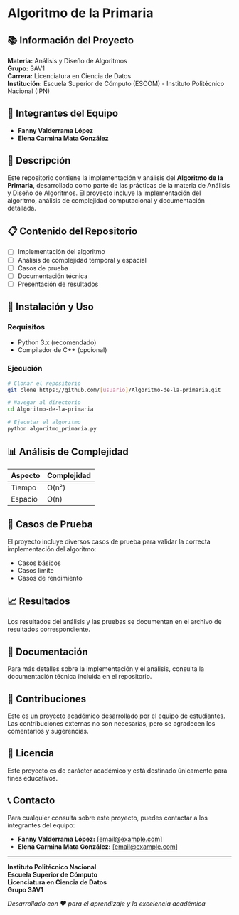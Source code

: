 # Algoritmo de la Primaria

## 📚 Información del Proyecto

**Materia:** Análisis y Diseño de Algoritmos  
**Grupo:** 3AV1  
**Carrera:** Licenciatura en Ciencia de Datos  
**Institución:** Escuela Superior de Cómputo (ESCOM) - Instituto Politécnico Nacional (IPN)

## 👥 Integrantes del Equipo

- **Fanny Valderrama López**
- **Elena Carmina Mata González**

## 🎯 Descripción

Este repositorio contiene la implementación y análisis del **Algoritmo de la Primaria**, desarrollado como parte de las prácticas de la materia de Análisis y Diseño de Algoritmos. El proyecto incluye la implementación del algoritmo, análisis de complejidad computacional y documentación detallada.

## 📋 Contenido del Repositorio

- [ ] Implementación del algoritmo
- [ ] Análisis de complejidad temporal y espacial
- [ ] Casos de prueba
- [ ] Documentación técnica
- [ ] Presentación de resultados

## 🚀 Instalación y Uso

### Requisitos
- Python 3.x (recomendado)
- Compilador de C++ (opcional)

### Ejecución
```bash
# Clonar el repositorio
git clone https://github.com/[usuario]/Algoritmo-de-la-primaria.git

# Navegar al directorio
cd Algoritmo-de-la-primaria

# Ejecutar el algoritmo
python algoritmo_primaria.py
```

## 📊 Análisis de Complejidad

| Aspecto | Complejidad |
|---------|-------------|
| Tiempo | O(n²) |
| Espacio | O(n) |

## 🧪 Casos de Prueba

El proyecto incluye diversos casos de prueba para validar la correcta implementación del algoritmo:

- Casos básicos
- Casos límite
- Casos de rendimiento

## 📈 Resultados

Los resultados del análisis y las pruebas se documentan en el archivo de resultados correspondiente.

## 📝 Documentación

Para más detalles sobre la implementación y el análisis, consulta la documentación técnica incluida en el repositorio.

## 🤝 Contribuciones

Este es un proyecto académico desarrollado por el equipo de estudiantes. Las contribuciones externas no son necesarias, pero se agradecen los comentarios y sugerencias.

## 📄 Licencia

Este proyecto es de carácter académico y está destinado únicamente para fines educativos.

## 📞 Contacto

Para cualquier consulta sobre este proyecto, puedes contactar a los integrantes del equipo:

- **Fanny Valderrama López:** [email@example.com]
- **Elena Carmina Mata González:** [email@example.com]

---

**Instituto Politécnico Nacional**  
**Escuela Superior de Cómputo**  
**Licenciatura en Ciencia de Datos**  
**Grupo 3AV1**

*Desarrollado con ❤️ para el aprendizaje y la excelencia académica*
